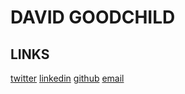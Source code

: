 # DAVID GOODCHILD

## LINKS

[twitter](http://twitter.com/buddhamagnet)
[linkedin](http://www.linkedin.com/profile/view?id=5700685&trk=tab_pro)
[github](http://github.com/buddhamagnet)
[email](mailto://buddhamagnet@gmail.com)